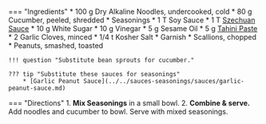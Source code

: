 === "Ingredients"
    * 100 g Dry Alkaline Noodles, undercooked, cold
    * 80 g Cucumber, peeled, shredded
    * Seasonings
        * 1 T Soy Sauce
        * 1 T [Szechuan Sauce](../../sauces-seasonings/sauces/szechuan-sauce.md)
        * 10 g White Sugar
        * 10 g Vinegar
        * 5 g Sesame Oil
        * 5 g [Tahini Paste](../../sauces-seasonings/sauces/tahini-paste.md)
        * 2 Garlic Cloves, minced
        * 1/4 t Kosher Salt
    * Garnish
        * Scallions, chopped
        * Peanuts, smashed, toasted

    !!! question "Substitute bean sprouts for cucumber."

    ??? tip "Substitute these sauces for seasonings"
        * [Garlic Peanut Sauce](../../sauces-seasonings/sauces/garlic-peanut-sauce.md)

=== "Directions"
    1. **Mix Seasonings** in a small bowl.
    2. **Combine & serve.** Add noodles and cucumber to bowl. Serve with mixed seasonings.

[^1]:
    Luo, Elaine. ["Szechuan Cold Noodles."](https://www.chinasichuanfood.com/szechuan-cold-noodles/) *China Sichuan Food.* 8 May 2018.
